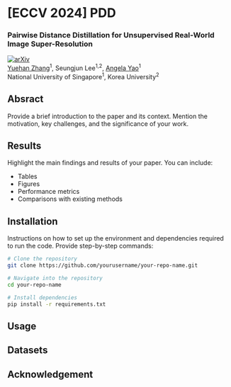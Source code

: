 # [ECCV 2024] PDD
### Pairwise Distance Distillation for Unsupervised Real-World Image Super-Resolution  
[![arXiv](https://img.shields.io/badge/arXiv-<INDEX>-<COLOR>.svg)](https://arxiv.org/abs/<INDEX>)    
[Yuehan Zhang](link_to_author1_profile)<sup>1</sup>, Seungjun Lee<sup>1,2</sup>, [Angela Yao](link_to_author3_profile)<sup>1</sup>  
National University of Singapore<sup>1</sup>, Korea University<sup>2</sup>

## Absract
Provide a brief introduction to the paper and its context. Mention the motivation, key challenges, and the significance of your work.

## Results
Highlight the main findings and results of your paper. You can include:
- Tables
- Figures
- Performance metrics
- Comparisons with existing methods



## Installation
Instructions on how to set up the environment and dependencies required to run the code. Provide step-by-step commands:
```sh
# Clone the repository
git clone https://github.com/yourusername/your-repo-name.git

# Navigate into the repository
cd your-repo-name

# Install dependencies
pip install -r requirements.txt
```
## Usage

## Datasets

## Acknowledgement

